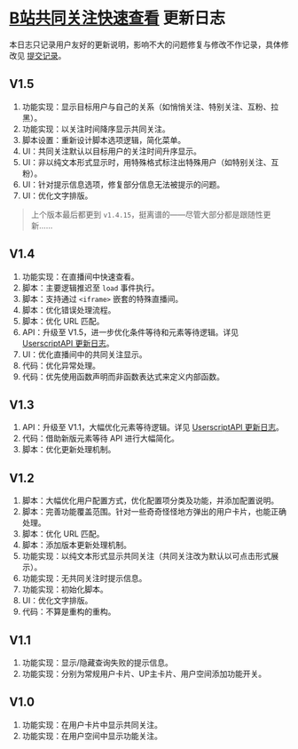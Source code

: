 # [B站共同关注快速查看](https://greasyfork.org/zh-CN/scripts/428453) 更新日志

本日志只记录用户友好的更新说明，影响不大的问题修复与修改不作记录，具体修改见 [提交记录](https://gitee.com/liangjiancang/userscript/commits/master/script/BilibiliSameFollowing)。

## V1.5

1. 功能实现：显示目标用户与自己的关系（如悄悄关注、特别关注、互粉、拉黑）。
2. 功能实现：以关注时间降序显示共同关注。
3. 脚本设置：重新设计脚本选项逻辑，简化菜单。
4. UI：共同关注默认以目标用户的关注时间升序显示。
5. UI：非以纯文本形式显示时，用特殊格式标注出特殊用户（如特别关注、互粉）。
6. UI：针对提示信息选项，修复部分信息无法被提示的问题。
7. UI：优化文字排版。

> 上个版本最后都更到 `v1.4.15`，挺离谱的——尽管大部分都是跟随性更新……

## V1.4

1. 功能实现：在直播间中快速查看。
2. 脚本：主要逻辑推迟至 `load` 事件执行。
3. 脚本：支持通过 `<iframe>` 嵌套的特殊直播间。
4. 脚本：优化错误处理流程。
5. 脚本：优化 URL 匹配。
6. API：升级至 V1.5，进一步优化条件等待和元素等待逻辑。详见 [UserscriptAPI 更新日志](https://gitee.com/liangjiancang/userscript/blob/master/lib/UserscriptAPI/changelog.md)。
7. UI：优化直播间中的共同关注显示。
8. 代码：优化异常处理。
9. 代码：优先使用函数声明而非函数表达式来定义内部函数。

## V1.3

1. API：升级至 V1.1，大幅优化元素等待逻辑。详见 [UserscriptAPI 更新日志](https://gitee.com/liangjiancang/userscript/blob/master/lib/UserscriptAPI/changelog.md)。
2. 代码：借助新版元素等待 API 进行大幅简化。
3. 脚本：优化更新处理机制。

## V1.2

1. 脚本：大幅优化用户配置方式，优化配置项分类及功能，并添加配置说明。
2. 脚本：完善功能覆盖范围。针对一些奇奇怪怪地方弹出的用户卡片，也能正确处理。
3. 脚本：优化 URL 匹配。
4. 脚本：添加版本更新处理机制。
5. 功能实现：以纯文本形式显示共同关注（共同关注改为默认以可点击形式展示）。
6. 功能实现：无共同关注时提示信息。
7. 功能实现：初始化脚本。
8. UI：优化文字排版。
9. 代码：不算是重构的重构。

## V1.1

1. 功能实现：显示/隐藏查询失败的提示信息。
2. 功能实现：分别为常规用户卡片、UP主卡片、用户空间添加功能开关。

## V1.0

1. 功能实现：在用户卡片中显示共同关注。
2. 功能实现：在用户空间中显示功能关注。
